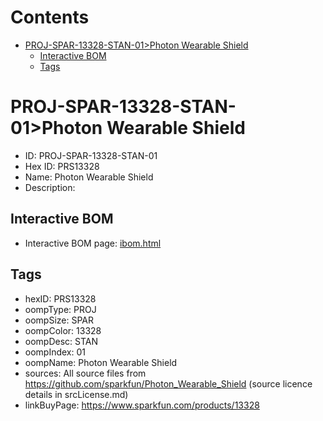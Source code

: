 



Contents
========

* [PROJ-SPAR-13328-STAN-01>Photon Wearable Shield](#proj-spar-13328-stan-01photon-wearable-shield)
	* [Interactive BOM](#interactive-bom)
	* [Tags](#tags)

# PROJ-SPAR-13328-STAN-01>Photon Wearable Shield

- ID: PROJ-SPAR-13328-STAN-01
- Hex ID: PRS13328
- Name: Photon Wearable Shield
- Description: 

## Interactive BOM

- Interactive BOM page: [ibom.html](kicad/bom/ibom.html)

## Tags

- hexID: PRS13328
- oompType: PROJ
- oompSize: SPAR
- oompColor: 13328
- oompDesc: STAN
- oompIndex: 01
- oompName: Photon Wearable Shield
- sources: All source files from https://github.com/sparkfun/Photon_Wearable_Shield (source licence details in srcLicense.md)
- linkBuyPage: https://www.sparkfun.com/products/13328
